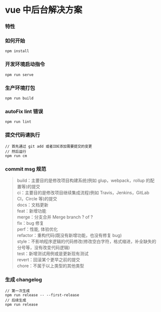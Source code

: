 # vue 中后台解决方案

### 特性

### 如何开始
```
npm install
```

### 开发环境启动指令
```
npm run serve
```

### 生产环境打包
```
npm run build
```

### autoFix lint 错误
```
npm run lint
```

### 提交代码请执行
```
// 首先通过 git add 或者IDE添加需要提交的变更
// 然后运行
npm run cm
```

### commit msg 规范
> build：主要目的是修改项目构建系统(例如 glup，webpack，rollup 的配置等)的提交  
> ci：主要目的是修改项目继续集成流程(例如 Travis，Jenkins，GitLab CI，Circle 等)的提交  
> docs：文档更新  
> feat：新增功能  
> merge：分支合并 Merge branch ? of ?  
> fix：bug 修复  
> perf：性能, 体验优化  
> refactor：重构代码(既没有新增功能，也没有修复 bug)  
> style：不影响程序逻辑的代码修改(修改空白字符，格式缩进，补全缺失的分号等，没有改变代码逻辑)  
> test：新增测试用例或是更新现有测试  
> revert：回滚某个更早之前的提交  
> chore：不属于以上类型的其他类型  

### 生成 changelog
```
// 第一次生成
npm run release -- --first-release
// 后续生成
npm run release
```
